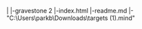 |
|-gravestone 2
|-index.html
|-readme.md
|-"C:\Users\parkb\Downloads\targets (1).mind"

  <head>
    <meta name="viewport" content="width=device-width, initial-scale=1" />
    <script src="https://cdn.jsdelivr.net/gh/hiukim/mind-ar-js@1.1.5/dist/mindar-image.prod.js"></script>
    <script src="https://aframe.io/releases/1.2.0/aframe.min.js"></script>
    <script src="https://cdn.jsdelivr.net/gh/donmccurdy/aframe-extras@v6.1.1/dist/aframe-extras.min.js"></script>
    <script src= a-scene "https://encrypted-tbn0.gstatic.com/shopping?q=tbn:ANd9GcT5LJXTE_LSKwdCzLj4n6ZyovpH2Yz_mujg9Rm20z3H6NBAXaFbnuT2oreLKsZO4BoJeiw8HdzkCptYh8WhSdohMed1kr4K2Oemul3FLGfboUvG26VkMZM1_A&usqp=CAc">
     <script src= https://raw.githubusercontent.com/shawngraham/demo/master/twine-ar/cu-arg.html>
   <script src= https://twinery.org/cookbook/geolocation/sugarcube/sugarcube_geolocation.html >
  </head> 
